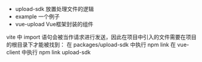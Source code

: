 - upload-sdk 放置处理文件的逻辑
- example 一个例子
- vue-upload Vue框架封装的组件


vite 中 import 语句会被当作请求进行发送，因此在项目中引入的文件需要在项目的根目录下才能被找到：
在 packages/upload-sdk 中执行 npm link
在 vue-client 中执行 npm link upload-sdk
